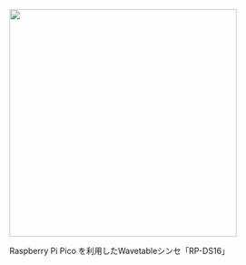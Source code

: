 <a href="https://github.com/Saisana299/RP-DS16"><img height="400" src="https://github.com/Saisana299/RP-DS16/assets/46042980/056c6098-312a-4fc9-9aff-211faf97c3c5"></img></a><br>

Raspberry Pi Pico を利用したWavetableシンセ「RP-DS16」  
